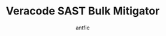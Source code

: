---
layout: post
repolink: "https://github.com/antfie/veracode_bulk_mitigator"
title: "Veracode SAST Bulk Mitigator"
description: "This tool performs bulk mitigation actions on open SAST flaws reported in multiple application profiles. The definitions of what to mitigate (e.g. file name, line number) and the mitigation comments and actions to apply are defined via a JSON file. Application profile names to target are specified via a text file or alternatively a flag can be set to process all application profiles."
author: "antfie"
author-link: "https://github.com/antfie/"
content-type: "mitigations"
repo: "github"
repo_title: "Veracode SAST Bulk Mitigator"
---